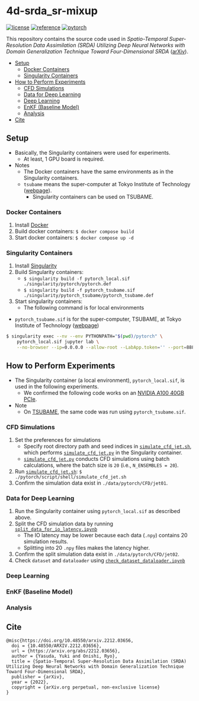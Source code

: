 # 4d-srda_sr-mixup <!-- omit in toc -->

[![license](https://img.shields.io/badge/license-CC%20BY--NC--SA-informational)](https://creativecommons.org/licenses/by-nc-sa/4.0/legalcode.txt) [![reference](https://img.shields.io/badge/reference-arXiv-important)](https://arxiv.org/abs/2212.03656)  [![pytorch](https://img.shields.io/badge/PyTorch-1.11.0-informational)](https://pytorch.org/)

This repository contains the source code used in *Spatio-Temporal Super-Resolution Data Assimilation (SRDA) Utilizing Deep Neural Networks with Domain Generalization Technique Toward Four-Dimensional SRDA* ([arXiv](https://arxiv.org/abs/2212.03656)).

- [Setup](#setup)
  - [Docker Containers](#docker-containers)
  - [Singularity Containers](#singularity-containers)
- [How to Perform Experiments](#how-to-perform-experiments)
  - [CFD Simulations](#cfd-simulations)
  - [Data for Deep Learning](#data-for-deep-learning)
  - [Deep Learning](#deep-learning)
  - [EnKF (Baseline Model)](#enkf-baseline-model)
  - [Analysis](#analysis)
- [Cite](#cite)


## Setup

- Basically, the Singularity containers were used for experiments.
  - At least, 1 GPU board is required.
- Notes
  - The Docker containers have the same environments as in the Singularity containers.
  - `tsubame` means the super-computer at Tokyo Institute of Technology ([webpage](https://www.t3.gsic.titech.ac.jp/en)).
      - Singularity containers can be used on TSUBAME.

### Docker Containers

1. Install [Docker](https://docs.docker.com/get-started/)
1. Build docker containers: `$ docker compose build`
1. Start docker containers: `$ docker compose up -d`

### Singularity Containers

1. Install [Singularity](https://docs.sylabs.io/guides/3.0/user-guide/quick_start.html)
1. Build Singularity containers:
    - `$ singularity build -f pytorch_local.sif ./singularity/pytorch/pytorch.def`
    - `$ singularity build -f pytorch_tsubame.sif ./singularity/pytorch_tsubame/pytorch_tsubame.def`
1. Start singularity containers:
    - The following command is for local environments

- `pytorch_tsubame.sif` is for the super-computer, TSUBAME, at Tokyo Institute of Technology ([webpage](https://www.t3.gsic.titech.ac.jp/en))

```sh
$ singularity exec --nv --env PYTHONPATH="$(pwd)/pytorch" \
    pytorch_local.sif jupyter lab \
    --no-browser --ip=0.0.0.0 --allow-root --LabApp.token='' --port=8888
```

## How to Perform Experiments

- The Singularity container (a local environment), `pytorch_local.sif`, is used in the following experiments.
    - We confirmed the following code works on an [NVIDIA A100 40GB PCIe](https://www.nvidia.com/en-us/data-center/a100/).
- Note
  - On [TSUBAME](https://www.t3.gsic.titech.ac.jp/en), the same code was run using `pytorch_tsubame.sif`.

### CFD Simulations

1. Set the preferences for simulations
   - Specify root directory path and seed indices in [`simulate_cfd_jet.sh`](./pytorch/script/shell/simulate_cfd_jet.sh), which performs [`simulate_cfd_jet.py`](./pytorch/script/python/simulate_cfd_jet.py) in the Singularity container.
   - [`simulate_cfd_jet.py`](./pytorch/script/python/simulate_cfd_jet.py) conducts CFD simulations using batch calculations, where the batch size is `20` (i.e., `N_ENSEMBLES = 20`).
2. Run [`simulate_cfd_jet.sh`](./pytorch/script/shell/simulate_cfd_jet.sh): `$ ./pytorch/script/shell/simulate_cfd_jet.sh`
3. Confirm the simulation data exist in `./data/pytorch/CFD/jet01`.

### Data for Deep Learning

1. Run the Singularity container using `pytorch_local.sif` as described above.
2. Split the CFD simulation data by running [`split_data_for_io_latency.ipynb`](./pytorch/notebook/paper_experiment/split_data_for_io_latency.ipynb)
   - The IO latency may be lower because each data (`.npy`) contains 20 simulation results.
   - Splitting into 20 `.npy` files makes the latency higher. 
3. Confirm the split simulation data exist in `./data/pytorch/CFD/jet02`.
4. Check `dataset` and `dataloader` using [`check_dataset_dataloader.ipynb`](./pytorch/notebook/paper_experiment/check_dataset_dataloader.ipynb)

### Deep Learning

### EnKF (Baseline Model)

### Analysis


## Cite

```
@misc{https://doi.org/10.48550/arxiv.2212.03656,
  doi = {10.48550/ARXIV.2212.03656},
  url = {https://arxiv.org/abs/2212.03656},
  author = {Yasuda, Yuki and Onishi, Ryo},  
  title = {Spatio-Temporal Super-Resolution Data Assimilation (SRDA) Utilizing Deep Neural Networks with Domain Generalization Technique Toward Four-Dimensional SRDA},
  publisher = {arXiv},
  year = {2022},
  copyright = {arXiv.org perpetual, non-exclusive license}
}
```